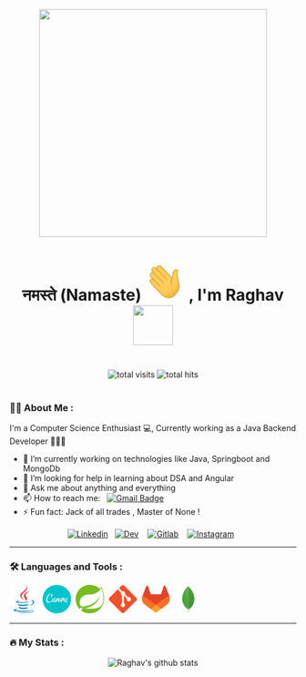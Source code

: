<p align="Center" ><img src="https://octodex.github.com/images/daftpunktocat-thomas.gif" height="400px" width ="400px"></p>


<h1 align="Center">  नमस्ते (Namaste) <img src="https://raw.githubusercontent.com/ABSphreak/ABSphreak/master/gifs/Hi.gif" height ="70 px" width="70px"/> , I'm Raghav <img src="https://media.giphy.com/media/WUlplcMpOCEmTGBtBW/giphy.gif" height ="70px" width= "70px">  </h1>
<br>
<div align = "center" > <img src="https://komarev.com/ghpvc/?username=raghav-byte" alt="total visits" /> 
<img src="http://hits.dwyl.com/Raghav-byte/Raghav-byte.svg" alt="total hits" /> </div>
<br>

### 👨‍💻 About Me :
I'm a Computer Science Enthusiast  💻, Currently working as a Java Backend Developer 👨🏻‍💻
- 🌱 I’m currently working on technologies like Java, Springboot and MongoDb
- 🤔 I’m looking for help in learning about DSA and Angular
- 💬 Ask me about anything and everything 
- 📫 How to reach me: &nbsp;&nbsp;[![Gmail Badge](https://img.shields.io/badge/Gmail-D14836?style=for-the-badge&logo=gmail&logoColor=white&link=mailto:shuklaraghav321.com)](mailto:shuklaraghav321@gmail.com)
- ⚡ Fun fact: Jack of all trades , Master of None ! 

<div align="center">
<span><a href="https://www.linkedin.com/in/raghav-byte/" target="_blank"><img align="center" src="https://img.shields.io/badge/LinkedIn-0077B5?style=for-the-badge&logo=linkedin&logoColor=white" alt="Linkedin" /></a>&nbsp;&nbsp;
</span>
<span><a href="https://dev.to/raghavbyte" target="_blank" style="position:relative"><img align="center" src="https://img.shields.io/badge/dev.to-0A0A0A?style=for-the-badge&logo=devdotto&logoColor=white" alt="Dev" /></a> &nbsp;&nbsp;
</span>
<span><a href="https://git.letsmobility.com/raghav_shukla" target="_blank"><img align="center" src="https://img.shields.io/badge/GitLab-330F63?style=for-the-badge&logo=gitlab&logoColor=white" alt="Gitlab"  /></a> &nbsp;&nbsp;
</span>
<span><a href="https://instagram.com/raghav_shukl" target="_blank"><img align="center" src="https://img.shields.io/badge/Instagram-E4405F?style=for-the-badge&logo=instagram&logoColor=white" alt="Instagram" /></a>&nbsp;&nbsp;
</span>
</div>
<hr>

### 🛠️ Languages and Tools :
<div>
<img src="https://github.com/devicons/devicon/blob/master/icons/java/java-original.svg" title="Java" alt="Java" width="50" height="50width="50" height="50""/>&nbsp;
<img src="https://github.com/devicons/devicon/blob/master/icons/canva/canva-original.svg" title="canva" alt="canva" width="50" height="50"/>&nbsp;
<img src="https://github.com/devicons/devicon/blob/master/icons/spring/spring-original.svg" title="spring" alt="spring" width="50" height="50"/>&nbsp;
<img src="https://github.com/devicons/devicon/blob/master/icons/git/git-original.svg" title="git" alt="git" width="50" height="50"/>&nbsp;
<img src="https://github.com/devicons/devicon/blob/master/icons/gitlab/gitlab-original.svg" title="gitlab" alt="gitlab" width="50" height="50"/>&nbsp;
<!-- <img src="https://github.com/devicons/devicon/blob/master/icons/jenkins/jenkins-original.svg" title="jenkins" alt="jenkins" width="50" height="50"/>&nbsp; -->
<img src="https://github.com/devicons/devicon/blob/master/icons/mongodb/mongodb-original.svg" title="mongodb" alt="mongodb" width="50" height="50"/>&nbsp;
</div>

<hr> 

### 🔥 My Stats :
<p align="center" >
<img alt="Raghav's github stats" src="https://github-readme-stats.vercel.app/api?username=Raghav-byte&&count_private=true&show_owner=true&show_icons=true&theme=dark"> </p>

<!--
https://shields.io/ for all the badges
-->
